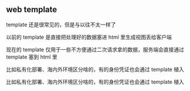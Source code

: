 ## web template

template 还是很常见的，但是与以往不太一样了

以前的 template 是直接把处理好的数据塞进 html 里生成视图丢给客户端

现在的 template 仅用于一些不方便通过二次请求拿的数据，服务端会直接通过 template 塞到 html 里

比如私有化部署、海内外环境区分啥的，有的身份凭证也会通过 template 植入

比如私有化部署、海内外环境区分啥的，有的身份凭证也会通过 template 植入